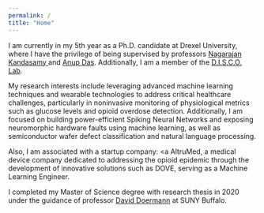 ```yaml
---
permalink: /
title: "Home"
---
```


I am currently in my 5th year as a Ph.D. candidate at Drexel University, where I have the privilege of being supervised by professors <a href="https://drexel.edu/engineering/about/faculty-staff/K/kandasamy-nagarajan/">Nagarajan Kandasamy </a> and <a href="http://anupkdas.com.s3-website-us-east-1.amazonaws.com/index.html"> Anup Das</a>. Additionally, I am a member of the  <a href="https://drexeldisco.s3.us-east-2.amazonaws.com/index.html">D.I.S.C.O. Lab</a>. 

My research interests include leveraging advanced machine learning techniques and wearable technologies to address critical healthcare challenges, particularly in noninvasive monitoring of physiological metrics such as glucose levels and opioid overdose detection. Additionally, I am focused on building power-efficient Spiking Neural Networks and exposing neuromorphic hardware faults using machine learning, as well as semiconductor wafer defect classification and natural language processing.

Also, I am associated with a startup company: <a AltruMed</a>, a medical device company dedicated to addressing the opioid epidemic through the development of innovative solutions such as DOVE, serving as a Machine Learning Engineer.

I completed my Master of Science degree with research thesis in 2020 under the guidance of professor <a href="https://cse.buffalo.edu/~doermann/index.html">David Doermann</a> at SUNY Buffalo. 
